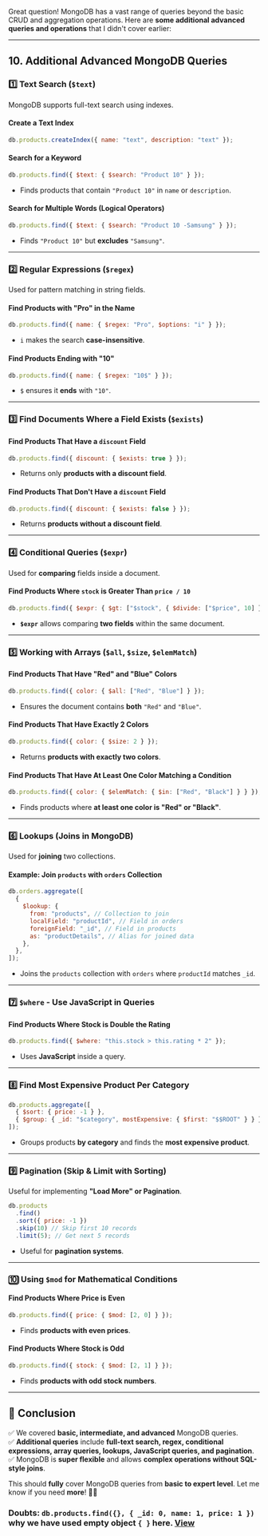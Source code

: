 Great question! MongoDB has a vast range of queries beyond the basic CRUD and aggregation operations. Here are **some additional advanced queries and operations** that I didn't cover earlier:

---

## **10. Additional Advanced MongoDB Queries**

### **1️⃣ Text Search (`$text`)**

MongoDB supports full-text search using indexes.

#### **Create a Text Index**

```javascript
db.products.createIndex({ name: "text", description: "text" });
```

#### **Search for a Keyword**

```javascript
db.products.find({ $text: { $search: "Product 10" } });
```

- Finds products that contain `"Product 10"` in `name` or `description`.

#### **Search for Multiple Words (Logical Operators)**

```javascript
db.products.find({ $text: { $search: "Product 10 -Samsung" } });
```

- Finds `"Product 10"` but **excludes** `"Samsung"`.

---

### **2️⃣ Regular Expressions (`$regex`)**

Used for pattern matching in string fields.

#### **Find Products with "Pro" in the Name**

```javascript
db.products.find({ name: { $regex: "Pro", $options: "i" } });
```

- `i` makes the search **case-insensitive**.

#### **Find Products Ending with "10"**

```javascript
db.products.find({ name: { $regex: "10$" } });
```

- `$` ensures it **ends** with `"10"`.

---

### **3️⃣ Find Documents Where a Field Exists (`$exists`)**

#### **Find Products That Have a `discount` Field**

```javascript
db.products.find({ discount: { $exists: true } });
```

- Returns only **products with a discount field**.

#### **Find Products That Don't Have a `discount` Field**

```javascript
db.products.find({ discount: { $exists: false } });
```

- Returns **products without a discount field**.

---

### **4️⃣ Conditional Queries (`$expr`)**

Used for **comparing** fields inside a document.

#### **Find Products Where `stock` is Greater Than `price / 10`**

```javascript
db.products.find({ $expr: { $gt: ["$stock", { $divide: ["$price", 10] }] } });
```

- **`$expr`** allows comparing **two fields** within the same document.

---

### **5️⃣ Working with Arrays (`$all`, `$size`, `$elemMatch`)**

#### **Find Products That Have "Red" and "Blue" Colors**

```javascript
db.products.find({ color: { $all: ["Red", "Blue"] } });
```

- Ensures the document contains **both** `"Red"` and `"Blue"`.

#### **Find Products That Have Exactly 2 Colors**

```javascript
db.products.find({ color: { $size: 2 } });
```

- Returns **products with exactly two colors**.

#### **Find Products That Have At Least One Color Matching a Condition**

```javascript
db.products.find({ color: { $elemMatch: { $in: ["Red", "Black"] } } });
```

- Finds products where **at least one color is "Red" or "Black"**.

---

### **6️⃣ Lookups (Joins in MongoDB)**

Used for **joining** two collections.

#### **Example: Join `products` with `orders` Collection**

```javascript
db.orders.aggregate([
  {
    $lookup: {
      from: "products", // Collection to join
      localField: "productId", // Field in orders
      foreignField: "_id", // Field in products
      as: "productDetails", // Alias for joined data
    },
  },
]);
```

- Joins the `products` collection with `orders` where `productId` matches `_id`.

---

### **7️⃣ `$where` - Use JavaScript in Queries**

#### **Find Products Where Stock is Double the Rating**

```javascript
db.products.find({ $where: "this.stock > this.rating * 2" });
```

- Uses **JavaScript** inside a query.

---

### **8️⃣ Find Most Expensive Product Per Category**

```javascript
db.products.aggregate([
  { $sort: { price: -1 } },
  { $group: { _id: "$category", mostExpensive: { $first: "$$ROOT" } } },
]);
```

- Groups products **by category** and finds the **most expensive product**.

---

### **9️⃣ Pagination (Skip & Limit with Sorting)**

Useful for implementing **"Load More" or Pagination**.

```javascript
db.products
  .find()
  .sort({ price: -1 })
  .skip(10) // Skip first 10 records
  .limit(5); // Get next 5 records
```

- Useful for **pagination systems**.

---

### **🔟 Using `$mod` for Mathematical Conditions**

#### **Find Products Where Price is Even**

```javascript
db.products.find({ price: { $mod: [2, 0] } });
```

- Finds **products with even prices**.

#### **Find Products Where Stock is Odd**

```javascript
db.products.find({ stock: { $mod: [2, 1] } });
```

- Finds **products with odd stock numbers**.

---

## **🎯 Conclusion**

✅ We covered **basic, intermediate, and advanced** MongoDB queries.  
✅ **Additional queries** include **full-text search, regex, conditional expressions, array queries, lookups, JavaScript queries, and pagination**.  
✅ MongoDB is **super flexible** and allows **complex operations without SQL-style joins**.

This should **fully** cover MongoDB queries from **basic to expert level**. Let me know if you need **more**! 🚀🔥

### Doubts: `db.products.find({}, { _id: 0, name: 1, price: 1 })` why we have used empty object `{ }` here. [View](https://github.com/hameed003/mongoDB/blob/main/doubts-and-solutions/solutions/Sol1.md)
